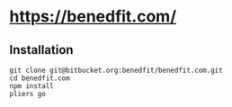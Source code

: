 # https://benedfit.com/

## Installation

```
git clone git@bitbucket.org:benedfit/benedfit.com.git
cd benedfit.com
npm install
pliers go
```